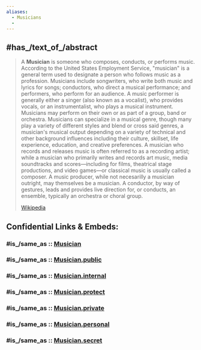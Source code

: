 ```yaml
---
aliases:
  - Musicians
  - 
---
```

## #has_/text_of_/abstract 

> A **Musician** is someone who composes, conducts, or performs music. 
> According to the United States Employment Service, "musician" is a general term used to designate a person who follows music as a profession. Musicians include songwriters, who write both music and lyrics for songs; conductors, who direct a musical performance; and performers, who perform for an audience. A music performer is generally either a singer (also known as a vocalist), who provides vocals, or an instrumentalist, who plays a musical instrument. Musicians may perform on their own or as part of a group, band or orchestra. Musicians can specialize in a musical genre, though many play a variety of different styles and blend or cross said genres, a musician's musical output depending on a variety of technical and other background influences including their culture, skillset, life experience, education, and creative preferences. A musician who records and releases music is often referred to as a recording artist; while a musician who primarily writes and records art music, media soundtracks and scores—including for films, theatrical stage productions, and video games—or classical music is usually called a composer. A music producer, while not necesarilly a musician outright, may themselves be a musician. A conductor, by way of gestures, leads and provides live direction for, or conducts, an ensemble, typically an orchestra or choral group.
>
> [Wikipedia](https://en.wikipedia.org/wiki/Musician) 


## Confidential Links & Embeds: 

### #is_/same_as :: [Musician](/_Standards/bio/People/Musician.md) 

### #is_/same_as :: [Musician.public](/_public/bio/People/Musician.public.md) 

### #is_/same_as :: [Musician.internal](/_internal/bio/People/Musician.internal.md) 

### #is_/same_as :: [Musician.protect](/_protect/bio/People/Musician.protect.md) 

### #is_/same_as :: [Musician.private](/_private/bio/People/Musician.private.md) 

### #is_/same_as :: [Musician.personal](/_personal/bio/People/Musician.personal.md) 

### #is_/same_as :: [Musician.secret](/_secret/bio/People/Musician.secret.md)

